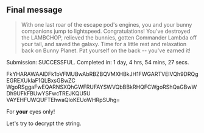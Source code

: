 ## Final message

>With one last roar of the escape pod's engines, you and your bunny companions jump to lightspeed. Congratulations! You've destroyed the LAMBCHOP, relieved the bunnies, gotten Commander Lambda off your tail, and saved the galaxy. Time for a little rest and relaxation back on Bunny Planet. Pat yourself on the back -- you've earned it!

Submission: SUCCESSFUL. Completed in: 1 day, 4 hrs, 54 mins, 27 secs.

<encrypted>
FkYHARAWAAlDFk1bVFMUBwAbRBZBQVMXHBkJH1FWGARTVElVQh9DRQgEGREXUklaF1QLBxsGBwZC WgoRSggaFwEQARNSXQhGWFRUFAYSWVQbBBkRHQFCWgoRShQaGBwWDh9UFkFBUwYSFwcTREJKQU5U VAYEHFUWQUFTEhwaQloKEUoWHRpSUhg= 
</encrypted>

For **your** eyes only!

Let's try to decrypt the string.
